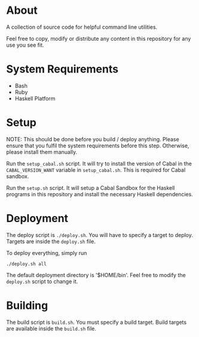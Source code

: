 # About

A collection of source code for helpful command line utilities.

Feel free to copy, modify or distribute any content in this repository
for any use you see fit.

# System Requirements

* Bash
* Ruby
* Haskell Platform

# Setup

NOTE: This should be done before you build / deploy anything.
Please ensure that you fulfil the system requirements before this step.
Otherwise, please install them manually.

Run the `setup_cabal.sh` script. It will try to install the version of
Cabal in the `CABAL_VERSION_WANT` variable in `setup_cabal.sh`.
This is required for Cabal sandbox.

Run the `setup.sh` script. It will setup a Cabal Sandbox for the Haskell
programs in this repository and install the necessary Haskell dependencies.

# Deployment

The deploy script is `./deploy.sh`. You will have to specify a target to deploy.
Targets are inside the `deploy.sh` file.

To deploy everything, simply run

    ./deploy.sh all

The default deployment directory is '$HOME/bin'. Feel free to modify the
`deploy.sh` script to change it.

# Building

The build script is `build.sh`. You must specify a build target. Build targets
are available inside the `build.sh` file.
